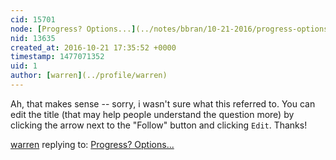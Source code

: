 ```yaml
---
cid: 15701
node: [Progress? Options...](../notes/bbran/10-21-2016/progress-options)
nid: 13635
created_at: 2016-10-21 17:35:52 +0000
timestamp: 1477071352
uid: 1
author: [warren](../profile/warren)
---
```


Ah, that makes sense -- sorry, i wasn't sure what this referred to. You can edit the title (that may help people understand the question more) by clicking the arrow next to the "Follow" button and clicking `Edit`. Thanks!

[warren](../profile/warren) replying to: [Progress? Options...](../notes/bbran/10-21-2016/progress-options)

